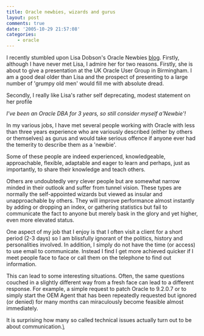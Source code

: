 ```yaml
---
title: Oracle newbies, wizards and gurus
layout: post
comments: true
date: '2005-10-29 21:57:08'
categories:
    - oracle
---
```

I recently stumbled upon Lisa Dobson's Oracle Newbies
[blog](http://newbiedba.blogspot.com/). Firstly, although I have never
met Lisa, I admire her for two reasons. Firstly, she is about to give
a presentation at the UK Oracle User Group in Birmingham. I am a good
deal older than Lisa and the prospect of presenting to a large number
of 'grumpy old men' would fill me with absolute dread.

Secondly, I really like Lisa's rather self deprecating, modest
statement on her profile

*I've been an Oracle DBA for 3 years, so still consider myself
a'Newbie'!*

In my various jobs, I have met several people working with Oracle with
less than three years experience who are variously described (either
by others or themselves) as gurus and would take serious offence if
anyone ever had the temerity to describe them as a 'newbie'.

Some of these people are indeed experienced, knowledgeable,
approachable, flexible, adaptable and eager to learn and perhaps, just
as importantly, to share their knowledge and teach others.

Others are undoubtedly very clever people but are somewhat narrow
minded in their outlook and suffer from tunnel vision. These types are
normally the self-appointed wizards but viewed as insular and
unapproachable by others. They will improve performance almost
instantly by adding or dropping an index, or gathering statistics but
fail to communicate the fact to anyone but merely bask in the glory
and yet higher, even more elevated status.

One aspect of my job that I enjoy is that I often visit a client for a
short period (2-3 days) so I am blissfully ignorant of the politics,
history and personalities involved. In addition, I simply do not have
the time (or access) to use email to communicate. Instead I find I get
more achieved quicker if I meet people face to face or call them on
the telephone to find out information.

This can lead to some interesting situations. Often, the same
questions couched in a slightly different way from a fresh face can
lead to a different response. For example, a simple request to patch
Oracle to 9.2.0.7 or to simply start the OEM Agent that has been
repeatedly requested but ignored (or denied) for many months can
miraculously become feasible almost immediately.

It is surprising how many so called technical issues actually turn out
to be about communication.[\ ](http://www.technorati.com/tags/Oracle)
